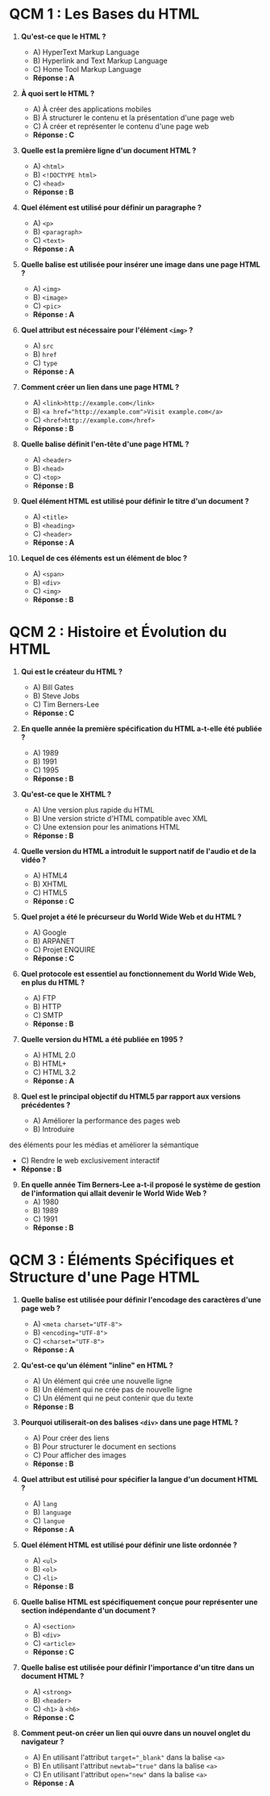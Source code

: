 # QCM 1 : Les Bases du HTML

1. **Qu'est-ce que le HTML ?**
   - A) HyperText Markup Language
   - B) Hyperlink and Text Markup Language
   - C) Home Tool Markup Language
   - **Réponse : A**

2. **À quoi sert le HTML ?**
   - A) À créer des applications mobiles
   - B) À structurer le contenu et la présentation d'une page web
   - C) À créer et représenter le contenu d'une page web
   - **Réponse : C**

3. **Quelle est la première ligne d'un document HTML ?**
   - A) `<html>`
   - B) `<!DOCTYPE html>`
   - C) `<head>`
   - **Réponse : B**

4. **Quel élément est utilisé pour définir un paragraphe ?**
   - A) `<p>`
   - B) `<paragraph>`
   - C) `<text>`
   - **Réponse : A**

5. **Quelle balise est utilisée pour insérer une image dans une page HTML ?**
   - A) `<img>`
   - B) `<image>`
   - C) `<pic>`
   - **Réponse : A**

6. **Quel attribut est nécessaire pour l'élément `<img>` ?**
   - A) `src`
   - B) `href`
   - C) `type`
   - **Réponse : A**

7. **Comment créer un lien dans une page HTML ?**
   - A) `<link>http://example.com</link>`
   - B) `<a href="http://example.com">Visit example.com</a>`
   - C) `<href>http://example.com</href>`
   - **Réponse : B**

8. **Quelle balise définit l'en-tête d'une page HTML ?**
   - A) `<header>`
   - B) `<head>`
   - C) `<top>`
   - **Réponse : B**

9. **Quel élément HTML est utilisé pour définir le titre d'un document ?**
   - A) `<title>`
   - B) `<heading>`
   - C) `<header>`
   - **Réponse : A**

10. **Lequel de ces éléments est un élément de bloc ?**
    - A) `<span>`
    - B) `<div>`
    - C) `<img>`
    - **Réponse : B**

# QCM 2 : Histoire et Évolution du HTML

1. **Qui est le créateur du HTML ?**
   - A) Bill Gates
   - B) Steve Jobs
   - C) Tim Berners-Lee
   - **Réponse : C**

2. **En quelle année la première spécification du HTML a-t-elle été publiée ?**
   - A) 1989
   - B) 1991
   - C) 1995
   - **Réponse : B**

3. **Qu'est-ce que le XHTML ?**
   - A) Une version plus rapide du HTML
   - B) Une version stricte d'HTML compatible avec XML
   - C) Une extension pour les animations HTML
   - **Réponse : B**

4. **Quelle version du HTML a introduit le support natif de l'audio et de la vidéo ?**
   - A) HTML4
   - B) XHTML
   - C) HTML5
   - **Réponse : C**

5. **Quel projet a été le précurseur du World Wide Web et du HTML ?**
   - A) Google
   - B) ARPANET
   - C) Projet ENQUIRE
   - **Réponse : C**

6. **Quel protocole est essentiel au fonctionnement du World Wide Web, en plus du HTML ?**
   - A) FTP
   - B) HTTP
   - C) SMTP
   - **Réponse : B**

7. **Quelle version du HTML a été publiée en 1995 ?**
   - A) HTML 2.0
   - B) HTML+ 
   - C) HTML 3.2
   - **Réponse : A**

8. **Quel est le principal objectif du HTML5 par rapport aux versions précédentes ?**
   - A) Améliorer la performance des pages web
   - B) Introduire

 des éléments pour les médias et améliorer la sémantique
   - C) Rendre le web exclusivement interactif
   - **Réponse : B**

9. **En quelle année Tim Berners-Lee a-t-il proposé le système de gestion de l'information qui allait devenir le World Wide Web ?**
   - A) 1980
   - B) 1989
   - C) 1991
   - **Réponse : B**

# QCM 3 : Éléments Spécifiques et Structure d'une Page HTML

1. **Quelle balise est utilisée pour définir l'encodage des caractères d'une page web ?**
   - A) `<meta charset="UTF-8">`
   - B) `<encoding="UTF-8">`
   - C) `<charset="UTF-8">`
   - **Réponse : A**

2. **Qu'est-ce qu'un élément "inline" en HTML ?**
   - A) Un élément qui crée une nouvelle ligne
   - B) Un élément qui ne crée pas de nouvelle ligne
   - C) Un élément qui ne peut contenir que du texte
   - **Réponse : B**

3. **Pourquoi utiliserait-on des balises `<div>` dans une page HTML ?**
   - A) Pour créer des liens
   - B) Pour structurer le document en sections
   - C) Pour afficher des images
   - **Réponse : B**

4. **Quel attribut est utilisé pour spécifier la langue d'un document HTML ?**
   - A) `lang`
   - B) `language`
   - C) `langue`
   - **Réponse : A**

5. **Quel élément HTML est utilisé pour définir une liste ordonnée ?**
   - A) `<ul>`
   - B) `<ol>`
   - C) `<li>`
   - **Réponse : B**

6. **Quelle balise HTML est spécifiquement conçue pour représenter une section indépendante d'un document ?**
   - A) `<section>`
   - B) `<div>`
   - C) `<article>`
   - **Réponse : C**

7. **Quelle balise est utilisée pour définir l'importance d'un titre dans un document HTML ?**
   - A) `<strong>`
   - B) `<header>`
   - C) `<h1>` à `<h6>`
   - **Réponse : C**

8.  **Comment peut-on créer un lien qui ouvre dans un nouvel onglet du navigateur ?**
    - A) En utilisant l'attribut `target="_blank"` dans la balise `<a>`
    - B) En utilisant l'attribut `newtab="true"` dans la balise `<a>`
    - C) En utilisant l'attribut `open="new"` dans la balise `<a>`
    - **Réponse : A**
